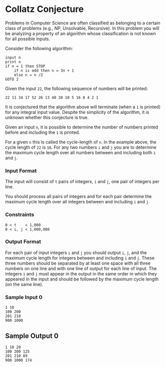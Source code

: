 # Collatz Conjecture

Problems in Computer Science are often classified as belonging to a certain class of problems (e.g., NP, Unsolvable, Recursive). In this problem you will be analyzing a property of an algorithm whose classification is not known for all possible inputs.

Consider the following algorithm:

~~~~~[numbered]
input n
print n
if n = 1 then STOP
    if n is odd then n = 3n + 1
    else n = n /2
GOTO 2
~~~~~

Given the input `22`, the following sequence of numbers will be printed:

~~~~~
22 11 34 17 52 26 13 40 20 10 5 16 8 4 2 1
~~~~~

It is conjectured that the algorithm above will terminate (when a `1` is printed) for any integral input value.
Despite the simplicity of the algorithm, it is unknown whether this conjecture is true.

Given an input `n`, it is possible to determine the number of numbers printed before and including the `1` is printed.

For a given `n` this is called the cycle-length of `n`. In the example above, the cycle length of `22` is `16`.
For any two numbers `i` and `j` you are to determine the maximum cycle length over all numbers between and including both `i` and `j`.

### Input Format

The input will consist of `t` pairs of integers, `i` and `j`, one pair of integers per line.

You should process all pairs of integers and for each pair determine the maximum cycle length over all integers between and including `i` and `j`.

### Constraints

~~~~~
0 < t    < 1,000
0 < i, j < 1,000,000
~~~~~

### Output Format

For each pair of input integers `i` and `j` you should output `i`, `j`, and the maximum cycle length for integers between and including `i` and `j`. These three numbers should be separated by at least one space with all three numbers on one line and with one line of output for each line of input. The integers `i` and `j` must appear in the output in the same order in which they appeared in the input and should be followed by the maximum cycle length (on the same line).

### Sample Input 0

~~~~~
1 10
100 200
201 210
900 1000
~~~~~

## Sample Output 0

~~~~~
1 10 20
100 200 125
201 210 89
900 1000 174
~~~~~
